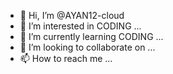 - 👋 Hi, I’m @AYAN12-cloud
- 👀 I’m interested in CODING ...
- 🌱 I’m currently learning CODING  ...
- 💞️ I’m looking to collaborate on ...
- 📫 How to reach me ...

<!---
AYAN12-cloud/AYAN12-cloud is a ✨ special ✨ repository because its `README.md` (this file) appears on your GitHub profile.
You can click the Preview link to take a look at your changes.
--->
